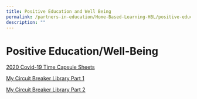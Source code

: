 ```yaml
---
title: Positive Education and Well Being
permalink: /partners-in-education/Home-Based-Learning-HBL/positive-education-well-being/
description: ""
---
```

# Positive Education/Well-Being


[2020 Covid-19 Time Capsule Sheets](/files/Partners%20in%20Education/2020%20Covid-19%20Time%20Capsule%20Sheets.pdf)

[My Circuit Breaker Library Part 1](/files/Partners%20in%20Education/My%20Circuit%20Breaker%20Library%20Part%201.pdf)

[My Circuit Breaker Library Part 2](/files/Partners%20in%20Education/My%20Circuit%20Breaker%20Library%20Part%202.pdf)
